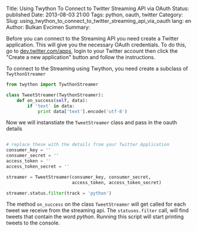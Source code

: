 Title: Using Twython To Connect to Twitter Streaming API via OAuth
Status: published
Date: 2013-08-03 21:00
Tags: python, oauth, twitter
Category: 
Slug: using_twython_to_connect_to_twitter_streaming_api_via_oauth 
lang: en
Author: Bulkan Evcimen
Summary: 


Before you can connect to the Streaming API you need create a Twitter application. This will give you the necessary OAuth credentials. To do this, go to [dev.twitter.com/apps](http://dev.twitter.com/apps), login to your Twitter account then click the "Create a new application" button and follow the instructions.

To connect to the Streaming using Twython, you need create a subclass of `TwythonStreamer`

```python
from twython import TywthonStreamer

class TweetStreamer(TwythonStreamer):
    def on_success(self, data):
        if 'text' in data:
            print data['text'].encode('utf-8')
```

Now we will instanstiate the `TweetStreamer` class and pass in the oauth details

```python

# replace these with the details from your Twitter Application
consumer_key = ''
consumer_secret = ''
access_token = ''
access_token_secret = ''

streamer = TweetStreamer(consumer_key, consumer_secret,
                         access_token, access_token_secret)

streamer.status.filter(track = 'python')
```

The method `on_success` on the class `TweetStreamer` will get called for each tweet we receive from the streaming api. The `statuses.filter` call, will find tweets that contain the word _python_. Running this script will start printing tweets to the console.
